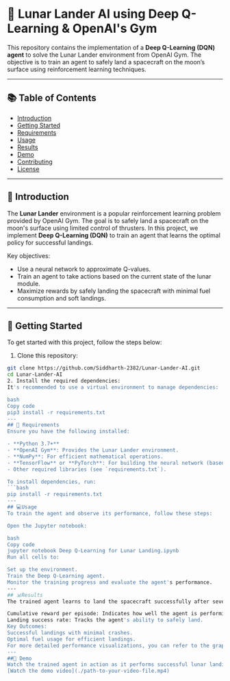 # 🚀 Lunar Lander AI using Deep Q-Learning & OpenAI's Gym

This repository contains the implementation of a **Deep Q-Learning (DQN) agent** to solve the Lunar Lander environment from OpenAI Gym. The objective is to train an agent to safely land a spacecraft on the moon’s surface using reinforcement learning techniques.

---

## 📚 Table of Contents
- [Introduction](#introduction)
- [Getting Started](#getting-started)
- [Requirements](#requirements)
- [Usage](#usage)
- [Results](#results)
- [Demo](#demo)
- [Contributing](#contributing)
- [License](#license)

---

## 🌟 Introduction

The **Lunar Lander** environment is a popular reinforcement learning problem provided by OpenAI Gym. The goal is to safely land a spacecraft on the moon's surface using limited control of thrusters. In this project, we implement **Deep Q-Learning (DQN)** to train an agent that learns the optimal policy for successful landings.

Key objectives:
- Use a neural network to approximate Q-values.
- Train an agent to take actions based on the current state of the lunar module.
- Maximize rewards by safely landing the spacecraft with minimal fuel consumption and soft landings.

---

## 🚀 Getting Started

To get started with this project, follow the steps below:

1. Clone this repository:
```bash
git clone https://github.com/Siddharth-2382/Lunar-Lander-AI.git
cd Lunar-Lander-AI
2. Install the required dependencies:
It's recommended to use a virtual environment to manage dependencies:

bash
Copy code
pip3 install -r requirements.txt
---
## 🔧 Requirements
Ensure you have the following installed:

- **Python 3.7+**
- **OpenAI Gym**: Provides the Lunar Lander environment.
- **NumPy**: For efficient mathematical operations.
- **TensorFlow** or **PyTorch**: For building the neural network (based on your implementation).
- Other required libraries (see `requirements.txt`).

To install dependencies, run:
```bash
pip install -r requirements.txt
---
## 💻Usage
To train the agent and observe its performance, follow these steps:

Open the Jupyter notebook:

bash
Copy code
jupyter notebook Deep Q-Learning for Lunar Landing.ipynb
Run all cells to:

Set up the environment.
Train the Deep Q-Learning agent.
Monitor the training progress and evaluate the agent's performance.
---
## 📊Results
The trained agent learns to land the spacecraft successfully after several episodes of training. The performance can be measured using the following metrics:

Cumulative reward per episode: Indicates how well the agent is performing over time.
Landing success rate: Tracks the agent's ability to safely land.
Key Outcomes:
Successful landings with minimal crashes.
Optimal fuel usage for efficient landings.
For more detailed performance visualizations, you can refer to the graphs generated in the notebook.
---
##🎥 Demo
Watch the trained agent in action as it performs successful lunar landings!
[Watch the demo video](./path-to-your-video-file.mp4)
